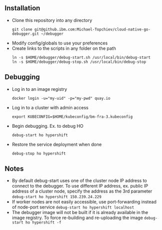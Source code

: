 ## Installation
- Clone this repository into any directory
  ```
  git clone git@github.ibm.com:Michael-Topchiev/cloud-native-go-debugger.git ~/debugger
  ```
- Modify config/globals to use your preferences
- Create links to the scripts in any folder on the path
  ```
  ln -s $HOME/debugger/debug-start.sh /usr/local/bin/debug-start
  ln -s $HOME/debugger/debug-stop.sh /usr/local/bin/debug-stop
  ```

## Debugging
- Log in to an image registry
  ```
  docker login -u="my-uid" -p="my-pwd" quay.io
  ```
- Log in to a cluster with admin access
  ```
  export KUBECONFIG=$HOME/kubeconfig/bm-fra-3.kubeconfig
  ```
- Begin debugging. Ex. to debug HO
  ```
  debug-start ho hypershift
  ```
- Restore the service deployment when done
  ```
  debug-stop ho hypershift
  ```

## Notes
- By default debug-start uses one of the cluster node IP address to connect to the debugger. To use different IP address, ex. public IP address of a cluster node, specify the address as the 3rd parameter `debug-start ho hypershift 150.239.24.229`
- If worker nodes are not easily accessible, use port-forwarding instead of node-port service `debug-start ho hypershift localhost`
- The debugger image will not be built if it is already available in the image registry. To force re-building and re-uploading the image `debug-start ho hypershift -f`

